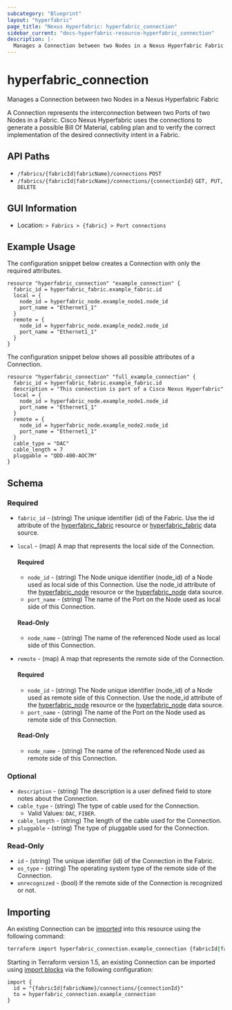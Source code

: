 ```yaml
---
subcategory: "Blueprint"
layout: "hyperfabric"
page_title: "Nexus Hyperfabric: hyperfabric_connection"
sidebar_current: "docs-hyperfabric-resource-hyperfabric_connection"
description: |-
  Manages a Connection between two Nodes in a Nexus Hyperfabric Fabric
---
```


# hyperfabric_connection

Manages a Connection between two Nodes in a Nexus Hyperfabric Fabric

A Connection represents the interconnection between two Ports of two Nodes in a Fabric. Cisco Nexus Hyperfabric uses the connections to generate a possible Bill Of Material, cabling plan and to verify the correct implementation of the desired connectivity intent in a Fabric.

## API Paths ##

* `/fabrics/{fabricId|fabricName}/connections` `POST`
* `/fabrics/{fabricId|fabricName}/connections/{connectionId}` `GET, PUT, DELETE`

## GUI Information ##

* Location: `> Fabrics > {fabric} > Port connections`

## Example Usage ##

The configuration snippet below creates a Connection with only the required attributes.

```hcl
resource "hyperfabric_connection" "example_connection" {
  fabric_id = hyperfabric_fabric.example_fabric.id
  local = {
    node_id = hyperfabric_node.example_node1.node_id
    port_name = "Ethernet1_1"
  }
  remote = {
    node_id = hyperfabric_node.example_node2.node_id
    port_name = "Ethernet1_1"
  }
}
```
The configuration snippet below shows all possible attributes of a Connection.

```hcl
resource "hyperfabric_connection" "full_example_connection" {
  fabric_id = hyperfabric_fabric.example_fabric.id
  description = "This connection is part of a Cisco Nexus Hyperfabric"
  local = {
    node_id = hyperfabric_node.example_node1.node_id
    port_name = "Ethernet1_1"
  }
  remote = {
    node_id = hyperfabric_node.example_node2.node_id
    port_name = "Ethernet1_1"
  }
  cable_type = "DAC"
  cable_length = 7
  pluggable = "QDD-400-AOC7M"
}
```

## Schema ##

### Required ###
* `fabric_id` - (string) The unique identifier (id) of the Fabric. Use the id attribute of the [hyperfabric_fabric](https://registry.terraform.io/providers/cisco-open/hyperfabric/latest/docs/resources/fabric) resource or [hyperfabric_fabric](https://registry.terraform.io/providers/cisco-open/hyperfabric/latest/docs/data-sources/fabric) data source.
* `local` - (map) A map that represents the local side of the Connection.

  #### Required ####

  * `node_id` - (string) The Node unique identifier (node_id) of a Node used as local side of this Connection. Use the node_id attribute of the [hyperfabric_node](https://registry.terraform.io/providers/cisco-open/hyperfabric/latest/docs/resources/node) resource or the [hyperfabric_node](https://registry.terraform.io/providers/cisco-open/hyperfabric/latest/docs/data-sources/node) data source.
  * `port_name` - (string) The name of the Port on the Node used as local side of this Connection.

  #### Read-Only ####

  * `node_name` - (string) The name of the referenced Node used as local side of this Connection.
* `remote` - (map) A map that represents the remote side of the Connection.

  #### Required ####

  * `node_id` - (string) The Node unique identifier (node_id) of a Node used as remote side of this Connection. Use the node_id attribute of the [hyperfabric_node](https://registry.terraform.io/providers/cisco-open/hyperfabric/latest/docs/resources/node) resource or the [hyperfabric_node](https://registry.terraform.io/providers/cisco-open/hyperfabric/latest/docs/data-sources/node) data source.
  * `port_name` - (string) The name of the Port on the Node used as remote side of this Connection.

  #### Read-Only ####

  * `node_name` - (string) The name of the referenced Node used as remote side of this Connection.

### Optional ###
  

* `description` - (string) The description is a user defined field to store notes about the Connection.
* `cable_type` - (string) The type of cable used for the Connection.
  - Valid Values: `DAC`, `FIBER`.
* `cable_length` - (string) The length of the cable used for the Connection.
* `pluggable` - (string) The type of pluggable used for the Connection.
<!-- * `labels` - (list of strings) A list of user-defined labels that can be used for grouping and filtering objects.
* `annotations` - (list of maps) A list of key-value annotations to store user-defined data including complex data such as JSON.

  #### Required ####

  * `name` - (string) The name used to uniquely identify the annotation.
  * `value` - (string) The value of the annotation.

  #### Optional ####

  * `data_type` - (string) The type of data stored in the value of the annotation.
      - Default: `STRING`
      - Valid Values: `STRING`, `INT32`, `UINT32`, `INT64`, `UINT64`, `BOOL`, `TIME`, `UUID`, `DURATION`, `JSON`. -->

### Read-Only ###

* `id` - (string) The unique identifier (id) of the Connection in the Fabric.
* `os_type` - (string) The operating system type of the remote side of the Connection.
* `unrecognized` - (bool) If the remote side of the Connection is recognized or not.
<!-- * `metadata` - (map) A map of the Metadata of the Connection:
  * `created_at` - (string) The timestamp when this object was created in [RFC3339](https://datatracker.ietf.org/doc/html/rfc3339#section-5.8) format.
  * `created_by` - (string) The user that created this object.
  * `modified_at` - (string) The timestamp when this object was last modified in [RFC3339](https://datatracker.ietf.org/doc/html/rfc3339#section-5.8) format.
  * `modified_by` - (string) The user that modified this object last.
  * `revision_id` - (string) An integer that represent the current revision of the object. -->

## Importing

An existing Connection can be [imported](https://www.terraform.io/docs/import/index.html) into this resource using the following command:

```bash
terraform import hyperfabric_connection.example_connection {fabricId|fabricName}/connections/{connectionId}
```

Starting in Terraform version 1.5, an existing Connection can be imported
using [import blocks](https://developer.hashicorp.com/terraform/language/import) via the following configuration:

```hcl
import {
  id = "{fabricId|fabricName}/connections/{connectionId}"
  to = hyperfabric_connection.example_connection
}
```
